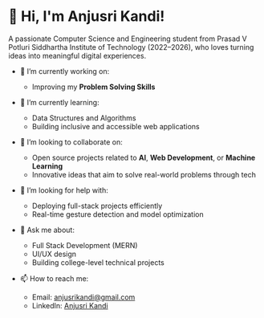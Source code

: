 # 👋 Hi, I'm Anjusri Kandi!

A passionate Computer Science and Engineering student from Prasad V Potluri Siddhartha Institute of Technology (2022–2026), who loves turning ideas into meaningful digital experiences.

<!--
**AnjusriKandi/AnjusriKandi** is a ✨ _special_ ✨ repository because its `README.md` (this file) appears on your GitHub profile.
-->

- 🔭 I’m currently working on:  
  - Improving my **Problem Solving Skills**    

- 🌱 I’m currently learning:  
  - Data Structures and Algorithms
  - Building inclusive and accessible web applications  

- 👯 I’m looking to collaborate on:  
  - Open source projects related to **AI**, **Web Development**, or **Machine Learning**  
  - Innovative ideas that aim to solve real-world problems through tech  

- 🤔 I’m looking for help with:  
  - Deploying full-stack projects efficiently  
  - Real-time gesture detection and model optimization  

- 💬 Ask me about:  
  - Full Stack Development (MERN)  
  - UI/UX design
  - Building college-level technical projects  

- 📫 How to reach me:  
  - Email: anjusrikandi@gmail.com  
  - LinkedIn: [Anjusri Kandi](https://www.linkedin.com/in/anjusrikandi)
